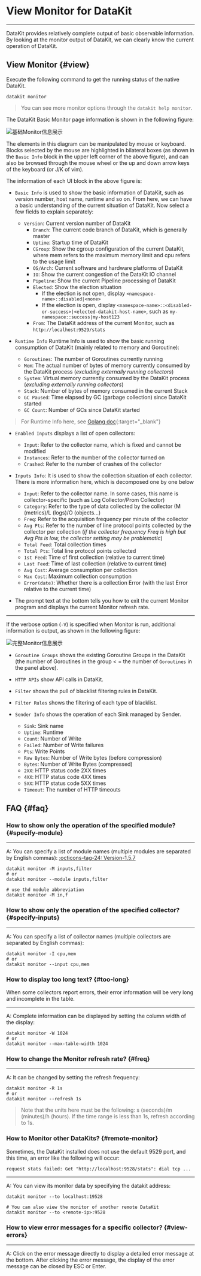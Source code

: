 
# View Monitor for DataKit
---

DataKit provides relatively complete output of basic observable information. By looking at the monitor output of DataKit, we can clearly know the current operation of DataKit.

## View Monitor {#view}

Execute the following command to get the running status of the native DataKit.

```
datakit monitor
```

> You can see more monitor options through the `datakit help monitor`.

The DataKit Basic Monitor page information is shown in the following figure:

![基础Monitor信息展示](https://static.guance.com/images/datakit/monitor-basic-v1.gif) 

The elements in this diagram can be manipulated by mouse or keyboard. Blocks selected by the mouse are highlighted in bilateral boxes (as shown in the `Basic Info` block in the upper left corner of the above figure), and can also be browsed through the mouse wheel or the up and down arrow keys of the keyboard (or J/K of vim).

The information of each UI block in the above figure is:

- `Basic Info` is used to show the basic information of DataKit, such as version number, host name, runtime and so on. From here, we can have a basic understanding of the current situation of DataKit. Now select a few fields to explain separately:
  - `Version`: Current version number of DataKit
	- `Branch`: The current code branch of DataKit, which is generally master
	- `Uptime`: Startup time of DataKit
	- `CGroup`: Show the cgroup configuration of the current DataKit, where mem refers to the maximum memory limit and cpu refers to the usage limit
	- `OS/Arch`: Current software and hardware platforms of DataKit
	- `IO`: Show the current congestion of the DataKit IO channel
	- `Pipeline`: Show the current Pipeline processing of DataKit
	- `Elected`: Show the election situation
	  - If the election is not open, display `<namespace-name>::disabled|<none>`
	  - If the election is open, display `<namespace-name>::<disabled-or-success>|<elected-datakit-host-name>`, such as `my-namespace::success|my-host123`
	- `From`: The DataKit address of the current Monitor, such as `http://localhost:9529/stats`

- `Runtime Info` Runtime Info is used to show the basic running consumption of DataKit (mainly related to memory and Goroutine):

	- `Goroutines`: The number of Goroutines currently running
	- `Mem`: The actual number of bytes of memory currently consumed by the DataKit process (*excluding externally running collectors*)
	- `System`: Virtual memory currently consumed by the DataKit process (*excluding externally running collectors*)
	- `Stack`: Number of bytes of memory consumed in the current Stack
	- `GC Paused`: Time elapsed by GC (garbage collection) since DataKit started
	- `GC Count`: Number of GCs since DataKit started

> For Runtime Info here, see [Golang doc](https://pkg.go.dev/runtime#ReadMemStats){:target="_blank"}

- `Enabled Inputs` displays a list of open collectors:

	- `Input`: Refer to the collector name, which is fixed and cannot be modified
	- `Instances`: Refer to the number of the collector turned on
	- `Crashed`: Refer to the number of crashes of the collector

- `Inputs Info`: It is used to show the collection situation of each collector. There is more information here, which is decomposed one by one below
	- `Input`: Refer to the collector name. In some cases, this name is collector-specific (such as Log Collector/Prom Collector)
	- `Category`: Refer to the type of data collected by the collector (M (metrics)/L (logs)/O (objects...)
	- `Freq`: Refer to the acquisition frequency per minute of the collector
	- `Avg Pts`: Refer to the number of line protocol points collected by the collector per collection (*if the collector frequency Freq is high but Avg Pts is low, the collector setting may be problematic*)
	- `Total Feed`: Total collection times
	- `Total Pts`: Total line protocol points collected
	- `1st Feed`: Time of first collection (relative to current time)
	- `Last Feed`: Time of last collection (relative to current time)
	- `Avg Cost`: Average consumption per collection
	- `Max Cost`: Maximum collection consumption
	- `Error(date)`: Whether there is a collection Error (with the last Error relative to the current time)

- The prompt text at the bottom tells you how to exit the current Monitor program and displays the current Monitor refresh rate.

---

If the verbose option (`-V`) is specified when Monitor is run, additional information is output, as shown in the following figure:

![完整Monitor信息展示](imgs/monitor-verbose-v1.gif) 

- `Goroutine Groups` shows the existing Goroutine Groups in the DataKit (the number of Goroutines in the group < = the number of `Goroutines` in the panel above).
- `HTTP APIs` show API calls in DataKit.
- `Filter` shows the pull of blacklist filtering rules in DataKit.
- `Filter Rules` shows the filtering of each type of blacklist.

- `Sender Info` shows the operation of each Sink managed by Sender.
	- `Sink`: Sink name
	- `Uptime`: Runtime
	- `Count`: Number of Write
	- `Failed`: Number of Write failures
	- `Pts`: Write Points
	- `Raw Bytes`: Number of Write bytes (before compression)
	- `Bytes`: Number of Write Bytes (compressed)
	- `2XX`: HTTP status code 2XX times
	- `4XX`: HTTP status code 4XX times
	- `5XX`: HTTP status code 5XX times
	- `Timeout`: The number of HTTP timeouts

## FAQ {#faq}

### How to show only the operation of the specified module? {#specify-module}

---

A: You can specify a list of module names (multiple modules are separated by English commas): [:octicons-tag-24: Version-1.5.7](changelog.md#cl-1.5.7)

```shell
datakit monitor -M inputs,filter
# or
datakit monitor --module inputs,filter

# use thd module abbreviation
datakit monitor -M in,f
```

### How to show only the operation of the specified collector? {#specify-inputs}

---

A: You can specify a list of collector names (multiple collectors are separated by English commas):

```shell
datakit monitor -I cpu,mem
# or
datakit monitor --input cpu,mem
```

### How to display too long text? {#too-long}

When some collectors report errors, their error information will be very long and incomplete in the table.

---

A: Complete information can be displayed by setting the column width of the display:

```shell
datakit monitor -W 1024
# or
datakit monitor --max-table-width 1024
```

### How to change the Monitor refresh rate? {#freq}

---

A: It can be changed by setting the refresh frequency:

```shell
datakit monitor -R 1s
# or
datakit monitor --refresh 1s
```

> Note that the units here must be the following: s (seconds)/m (minutes)/h (hours). If the time range is less than 1s, refresh according to 1s. 

### How to Monitor other DataKits? {#remote-monitor}

Sometimes, the DataKit installed does not use the default 9529 port, and this time, an error like the following will occur:

```shell
request stats failed: Get "http://localhost:9528/stats": dial tcp ...
```

---

A: You can view its monitor data by specifying the datakit address:

```shell
datakit monitor --to localhost:19528

# You can also view the monitor of another remote DataKit
datakit monitor --to <remote-ip>:9528
```

### How to view error messages for a specific collector? {#view-errors}

---

A: Click on the error message directly to display a detailed error message at the bottom. After clicking the error message, the display of the error message can be closed by ESC or Enter.
